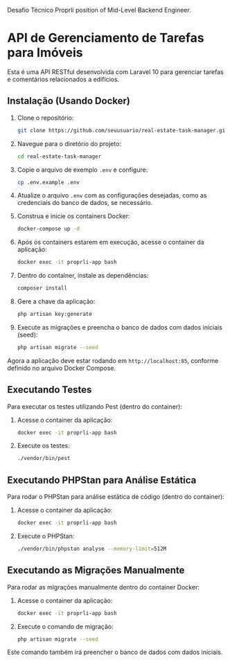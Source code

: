 Desafio Técnico Proprli position of Mid-Level Backend Engineer.

# API de Gerenciamento de Tarefas para Imóveis

Esta é uma API RESTful desenvolvida com Laravel 10 para gerenciar tarefas e comentários relacionados a edifícios.

## Instalação (Usando Docker)

1. Clone o repositório:
   ```bash
   git clone https://github.com/seuusuario/real-estate-task-manager.git
   ```

1. Navegue para o diretório do projeto:
   ```bash
   cd real-estate-task-manager
   ```

2. Copie o arquivo de exemplo `.env` e configure:
   ```bash
   cp .env.example .env
   ```

3. Atualize o arquivo `.env` com as configurações desejadas, como as credenciais do banco de dados, se necessário.

4. Construa e inicie os containers Docker:
   ```bash
   docker-compose up -d
   ```

5. Após os containers estarem em execução, acesse o container da aplicação:
   ```bash
   docker exec -it proprli-app bash
   ```

6. Dentro do container, instale as dependências:
   ```bash
   composer install
   ```

7. Gere a chave da aplicação:
   ```bash
   php artisan key:generate
   ```

8. Execute as migrações e preencha o banco de dados com dados iniciais (seed):
   ```bash
   php artisan migrate --seed
   ```

Agora a aplicação deve estar rodando em `http://localhost:85`, conforme definido no arquivo Docker Compose.

## Executando Testes

Para executar os testes utilizando Pest (dentro do container):

1. Acesse o container da aplicação:
   ```bash
   docker exec -it proprli-app bash
   ```

2. Execute os testes:
   ```bash
   ./vendor/bin/pest
   ```

## Executando PHPStan para Análise Estática

Para rodar o PHPStan para análise estática de código (dentro do container):

1. Acesse o container da aplicação:
   ```bash
   docker exec -it proprli-app bash
   ```

2. Execute o PHPStan:
   ```bash
   ./vendor/bin/phpstan analyse --memory-limit=512M
   ```

## Executando as Migrações Manualmente

Para rodar as migrações manualmente dentro do container Docker:

1. Acesse o container da aplicação:
   ```bash
   docker exec -it proprli-app bash
   ```

2. Execute o comando de migração:
   ```bash
   php artisan migrate --seed
   ```

Este comando também irá preencher o banco de dados com dados iniciais.

```
